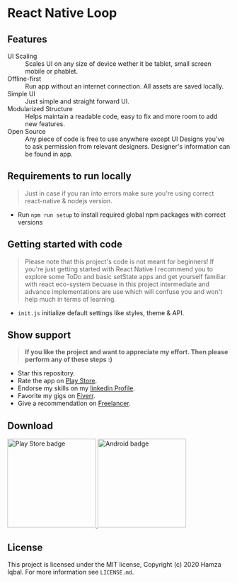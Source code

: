 # React Native Loop

## Features

<dl>
  <dt>UI Scaling</dt>
  <dd>Scales UI on any size of device wether it be tablet, small screen mobile or phablet.</dd>

  <dt>Offline-first</dt>
  <dd>Run app without an internet connection. All assets are saved locally.</dd>
  
  <dt>Simple UI</dt>
  <dd>Just simple and straight forward UI.</dd>

  <dt>Modularized Structure</dt>
  <dd>Helps maintain a readable code, easy to fix and more room to add new features.</dd>

  <dt>Open Source</dt>
  <dd>Any piece of code is free to use anywhere except UI Designs you've to ask permission from relevant designers. Designer's information can be found in app.</dd>
</dl>

## Requirements to run locally

> Just in case if you ran into errors make sure you're using correct react-native & nodejs version.

- Run `npm run setup` to install required global npm packages with correct versions

## Getting started with code

> Please note that this project's code is not meant for beginners! If you're just getting started with React Native I recommend you to explore some ToDo and basic setState apps and get yourself familiar with react eco-system becuase in this project intermediate and advance implementations are use which will confuse you and won't help much in terms of learning.

- `init.js` initialize default settings like styles, theme & API.


## Show support

> **If you like the project and want to appreciate my effort. Then please perform any of these steps :)**

- Star this repository.
- Rate the app on <a href="https://play.google.com/store/apps/details?id=com.onemdev.flutter_ui_challenges" target="_playstore">Play Store</a>.
- Endorse my skills on my <a href="https://www.linkedin.com/in/hackerhgl" target="linkedin">linkedin Profile</a>.
- Favorite my gigs on <a href="https://www.fiverr.com/hackerhgl" target="fiver">Fiverr</a>.
- Give a recommendation on <a href="https://www.freelancer.com/u/hackerhgl" target="freelance">Freelancer</a>.

## Download

<div id="downloads">
  <a href="https://play.google.com/store/apps/details?id=com.onemdev.rnloop">
    <img src="https://raw.githubusercontent.com/hackerhgl/react-native-loop-game/master/.github/assets/google-play.png" alt="Play Store badge" width="200" />
  </a>
  <a href="https://github.com/hackerhgl/react-native-loop-game/releases/latest/download/app-release.apk">
    <img src="https://raw.githubusercontent.com/hackerhgl/react-native-loop-game/master/.github/assets/android.png" alt="Android badge" width="200" />
  </a>
</div>


## License

This project is licensed under the MIT license, Copyright (c) 2020 Hamza Iqbal. For more information see `LICENSE.md`.

